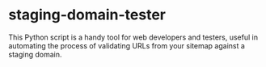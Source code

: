 # staging-domain-tester
This Python script is a handy tool for web developers and testers, useful in automating the process of validating URLs from your sitemap against a staging domain.

